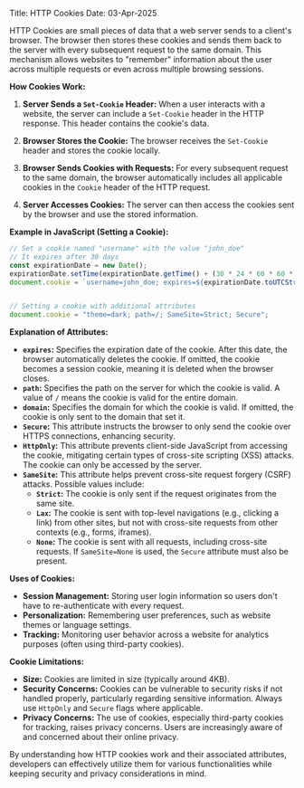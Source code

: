 Title: HTTP Cookies
Date: 03-Apr-2025

HTTP Cookies are small pieces of data that a web server sends to a client's browser.  The browser then stores these cookies and sends them back to the server with every subsequent request to the same domain. This mechanism allows websites to "remember" information about the user across multiple requests or even across multiple browsing sessions.

**How Cookies Work:**

1. **Server Sends a `Set-Cookie` Header:**  When a user interacts with a website, the server can include a `Set-Cookie` header in the HTTP response. This header contains the cookie's data.

2. **Browser Stores the Cookie:** The browser receives the `Set-Cookie` header and stores the cookie locally.

3. **Browser Sends Cookies with Requests:** For every subsequent request to the same domain, the browser automatically includes all applicable cookies in the `Cookie` header of the HTTP request.

4. **Server Accesses Cookies:** The server can then access the cookies sent by the browser and use the stored information.

**Example in JavaScript (Setting a Cookie):**

```javascript
// Set a cookie named "username" with the value "john_doe"
// It expires after 30 days
const expirationDate = new Date();
expirationDate.setTime(expirationDate.getTime() + (30 * 24 * 60 * 60 * 1000));
document.cookie = `username=john_doe; expires=${expirationDate.toUTCString()}; path=/`;


// Setting a cookie with additional attributes
document.cookie = "theme=dark; path=/; SameSite=Strict; Secure"; 
```

**Explanation of Attributes:**

* **`expires`:** Specifies the expiration date of the cookie. After this date, the browser automatically deletes the cookie.  If omitted, the cookie becomes a session cookie, meaning it is deleted when the browser closes.
* **`path`:** Specifies the path on the server for which the cookie is valid.  A value of `/` means the cookie is valid for the entire domain.
* **`domain`:**  Specifies the domain for which the cookie is valid.  If omitted, the cookie is only sent to the domain that set it.
* **`Secure`:**  This attribute instructs the browser to only send the cookie over HTTPS connections, enhancing security.
* **`HttpOnly`:**  This attribute prevents client-side JavaScript from accessing the cookie, mitigating certain types of cross-site scripting (XSS) attacks.  The cookie can only be accessed by the server.
* **`SameSite`:**  This attribute helps prevent cross-site request forgery (CSRF) attacks.  Possible values include:
    * **`Strict`:** The cookie is only sent if the request originates from the same site.
    * **`Lax`:**  The cookie is sent with top-level navigations (e.g., clicking a link) from other sites, but not with cross-site requests from other contexts (e.g., forms, iframes).
    * **`None`:**  The cookie is sent with all requests, including cross-site requests.  If `SameSite=None` is used, the `Secure` attribute must also be present.


**Uses of Cookies:**

* **Session Management:**  Storing user login information so users don't have to re-authenticate with every request.
* **Personalization:** Remembering user preferences, such as website themes or language settings.
* **Tracking:** Monitoring user behavior across a website for analytics purposes (often using third-party cookies).


**Cookie Limitations:**

* **Size:** Cookies are limited in size (typically around 4KB).
* **Security Concerns:** Cookies can be vulnerable to security risks if not handled properly, particularly regarding sensitive information. Always use `HttpOnly` and `Secure` flags where applicable.
* **Privacy Concerns:**  The use of cookies, especially third-party cookies for tracking, raises privacy concerns. Users are increasingly aware of and concerned about their online privacy.


By understanding how HTTP cookies work and their associated attributes, developers can effectively utilize them for various functionalities while keeping security and privacy considerations in mind.
